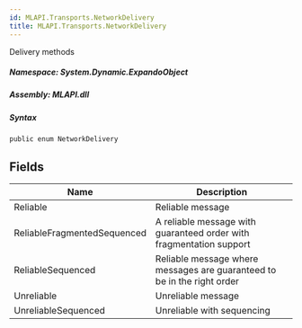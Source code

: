 ```yaml
---  
id: MLAPI.Transports.NetworkDelivery  
title: MLAPI.Transports.NetworkDelivery  
---
```


<div class="markdown level0 summary">

Delivery methods

</div>

<div class="markdown level0 conceptual">

</div>

##### **Namespace**: System.Dynamic.ExpandoObject

##### **Assembly**: MLAPI.dll

##### Syntax

    public enum NetworkDelivery

## Fields

| Name                        | Description                                                             |
|-----------------------------|-------------------------------------------------------------------------|
| Reliable                    | Reliable message                                                        |
| ReliableFragmentedSequenced | A reliable message with guaranteed order with fragmentation support     |
| ReliableSequenced           | Reliable message where messages are guaranteed to be in the right order |
| Unreliable                  | Unreliable message                                                      |
| UnreliableSequenced         | Unreliable with sequencing                                              |
